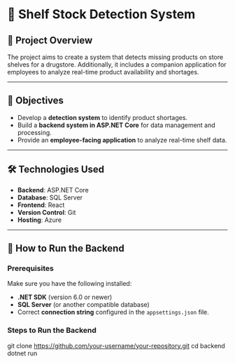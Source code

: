 # 🛒 Shelf Stock Detection System  

## 📄 Project Overview  
The project aims to create a system that detects missing products on store shelves for a drugstore. Additionally, it includes a companion application for employees to analyze real-time product availability and shortages.  

---

## 🎯 Objectives  
- Develop a **detection system** to identify product shortages.  
- Build a **backend system in ASP.NET Core** for data management and processing.  
- Provide an **employee-facing application** to analyze real-time shelf data.  

---

## 🛠️ Technologies Used  
- **Backend**: ASP.NET Core  
- **Database**: SQL Server  
- **Frontend**: React  
- **Version Control**: Git  
- **Hosting**: Azure  

---

## 🚀 How to Run the Backend  

### Prerequisites  
Make sure you have the following installed:  
- **.NET SDK** (version 6.0 or newer)  
- **SQL Server** (or another compatible database)  
- Correct **connection string** configured in the `appsettings.json` file.  

### Steps to Run the Backend  
 
   git clone https://github.com/your-username/your-repository.git
   cd backend
   dotnet run
